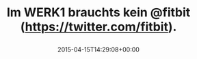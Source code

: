 ---
retweeted: false
source: <a href="http://mvilla.it/fenix" rel="nofollow">Fenix for Android</a>
entities:
  user_mentions:
  - name: fitbit
    screen_name: fitbit
    indices:
    - '23'
    - '30'
    id_str: '17424053'
    id: '17424053'
  urls: []
  symbols: []
  media:
  - expanded_url: https://twitter.com/bascht/status/588348332273180673/photo/1
    indices:
    - '32'
    - '54'
    url: http://t.co/SY7NwNKBa3
    media_url: http://pbs.twimg.com/media/CCo7sERWMAAR42u.jpg
    id_str: '588348329572052992'
    id: '588348329572052992'
    media_url_https: https://pbs.twimg.com/media/CCo7sERWMAAR42u.jpg
    sizes:
      thumb:
        w: '150'
        h: '150'
        resize: crop
      medium:
        w: '679'
        h: '1200'
        resize: fit
      small:
        w: '385'
        h: '680'
        resize: fit
      large:
        w: '760'
        h: '1344'
        resize: fit
    type: photo
    display_url: pic.twitter.com/SY7NwNKBa3
  hashtags: []
display_text_range:
- '0'
- '54'
favorite_count: '6'
id_str: '588348332273180673'
truncated: false
retweet_count: '1'
id: '588348332273180673'
possibly_sensitive: false
created_at: Wed Apr 15 14:29:08 +0000 2015
favorited: false
full_text: Im WERK1 brauchts kein [@fitbit](https://twitter.com/fitbit).
lang: de
extended_entities:
  media:
  - expanded_url: https://twitter.com/bascht/status/588348332273180673/photo/1
    indices:
    - '32'
    - '54'
    url: http://t.co/SY7NwNKBa3
    media_url: http://pbs.twimg.com/media/CCo7sERWMAAR42u.jpg
    id_str: '588348329572052992'
    id: '588348329572052992'
    media_url_https: https://pbs.twimg.com/media/CCo7sERWMAAR42u.jpg
    sizes:
      thumb:
        w: '150'
        h: '150'
        resize: crop
      medium:
        w: '679'
        h: '1200'
        resize: fit
      small:
        w: '385'
        h: '680'
        resize: fit
      large:
        w: '760'
        h: '1344'
        resize: fit
    type: photo
    display_url: pic.twitter.com/SY7NwNKBa3
tags:
- pesos/twitter
date: '2015-04-15T14:29:08+00:00'
src: https://twitter.com/bascht/status/588348332273180673
original_url: https://twitter.com/bascht/status/588348332273180673
type: twitter_tweet
media_url: https://img.bascht.com/twitter/pbs.twimg.com/media/CCo7sERWMAAR42u.jpg
text: Im WERK1 brauchts kein [@fitbit](https://twitter.com/fitbit).
title: 'Im WERK1 brauchts kein @fitbit (https://twitter.com/fitbit).

  '

---